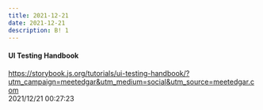 ```yaml
---
title: 2021-12-21
date: 2021-12-21
description: B! 1
---
```


#### UI Testing Handbook
https://storybook.js.org/tutorials/ui-testing-handbook/?utm_campaign=meetedgar&utm_medium=social&utm_source=meetedgar.com<br>
2021/12/21 00:27:23<br>


